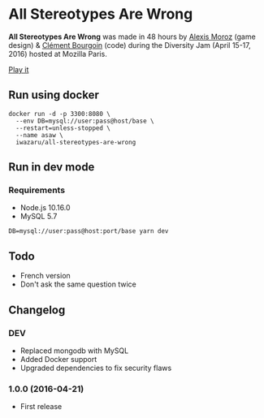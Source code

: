 # All Stereotypes Are Wrong

**All Stereotypes Are Wrong** was made in 48 hours by
[Alexis Moroz](https://www.linkedin.com/in/alexismoroz) (game design) &
[Clément Bourgoin](https://twitter.com/ClementBourgoin) (code) during the
Diversity Jam (April 15-17, 2016) hosted at Mozilla Paris.

[Play it](http://asaw.nokto.net/)

## Run using docker

```console
docker run -d -p 3300:8080 \
  --env DB=mysql://user:pass@host/base \
  --restart=unless-stopped \
  --name asaw \
  iwazaru/all-stereotypes-are-wrong
```

## Run in dev mode

### Requirements
- Node.js 10.16.0
- MySQL 5.7

```console
DB=mysql://user:pass@host:port/base yarn dev
```

## Todo

- French version
- Don't ask the same question twice

## Changelog

### DEV

- Replaced mongodb with MySQL
- Added Docker support
- Upgraded dependencies to fix security flaws

### 1.0.0 (2016-04-21)

- First release
